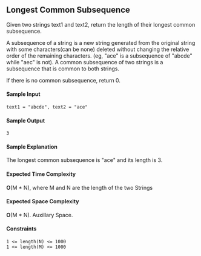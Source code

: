 ## **Longest Common Subsequence**

 Given two strings text1 and text2, return the length of their longest common subsequence.

A subsequence of a string is a new string generated from the original string with some characters(can be none) deleted without changing the relative order of the remaining characters. (eg, "ace" is a subsequence of "abcde" while "aec" is not). A common subsequence of two strings is a subsequence that is common to both strings.

 

If there is no common subsequence, return 0.


#### **Sample Input**
	text1 = "abcde", text2 = "ace" 

#### **Sample Output**
	3

#### **Sample Explanation**
The longest common subsequence is "ace" and its length is 3.


#### **Expected Time Complexity**
__O__(M * N), where M and N are the length of the two Strings


#### **Expected Space Complexity**
__O__(M * N). Auxillary Space. 

#### **Constraints**
	1 <= length(N) <= 1000
	1 <= length(M) <= 1000 